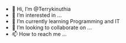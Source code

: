 - 👋 Hi, I’m @Terrykinuthia
- 👀 I’m interested in ...
- 🌱 I’m currently learning Programming and IT
- 💞️ I’m looking to collaborate on ...
- 📫 How to reach me ...

<!---
Terrykinuthia/Terrykinuthia is a ✨ special ✨ repository because its `README.md` (this file) appears on your GitHub profile.
You can click the Preview link to take a look at your changes.
--->
